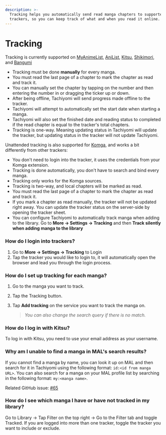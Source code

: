 ```yaml
---
description: >-
  Tracking helps you automatically send read manga chapters to supported
  trackers, so you can keep track of what and when you read it online.
---
```


# Tracking

Tracking is currently supported on [MyAnimeList](https://myanimelist.net/), [AniList](https://anilist.co/), [Kitsu](https://kitsu.io/), [Shikimori](https://shikimori.one/), and [Bangumi](https://bangumi.tv/)

* Tracking must be done **manually** for every manga.
* You must read the last page of a chapter to mark the chapter as read and track it.
* You can manually set the chapter by tapping on the number and then entering the number in or dragging the ticker up or down.
* After being offline, Tachiyomi will send progress made offline to the tracker.
* Tachiyomi will attempt to automatically set the start date when starting a manga.
* Tachiyomi will also set the finished date and reading status to completed if the read chapter is equal to the tracker's total chapters.
* Tracking is one-way. Meaning updating status in Tachiyomi will update the tracker, but updating status in the tracker will not update Tachiyomi.

Unattended tracking is also supported for [Komga](https://komga.org/), and works a bit differently from other trackers:

* You don't need to login into the tracker, it uses the credentials from your Komga extension.
* Tracking is done automatically, you don't have to search and bind every manga.
* Tracking only works for the Komga sources.
* Tracking is two-way, and local chapters will be marked as read.
* You must read the last page of a chapter to mark the chapter as read and track it.
* If you mark a chapter as read manually, the tracker will not be updated right away. You can update the tracker status on the server-side by opening the tracker sheet.
* You can configure Tachiyomi to automatically track manga when adding to the library. Go to **More → Settings → Tracking** and then **Track silently when adding manga to the library**

### How do I login into trackers? <a href="#how-do-i-login-into-trackers" id="how-do-i-login-into-trackers"></a>

1. Go to **More → Settings → Tracking** to Login
2. Tap the tracker you would like to login to, it will automatically open the browser and lead you through the login process.

### How do I set up tracking for each manga? <a href="#how-do-i-set-up-tracking-for-each-manga" id="how-do-i-set-up-tracking-for-each-manga"></a>

1. Go to the manga you want to track.
2. Tap the Tracking button.
3.  Tap **Add tracking** on the service you want to track the manga on.

    > _You can also change the search query if there is no match._

### How do I log in with Kitsu? <a href="#how-do-i-log-in-with-kitsu" id="how-do-i-log-in-with-kitsu"></a>

To log in with Kitsu, you need to use your email address as your username.

### Why am I unable to find a manga in MAL's search results? <a href="#why-am-i-unable-to-find-a-manga-in-mal-s-search-results" id="why-am-i-unable-to-find-a-manga-in-mal-s-search-results"></a>

If you cannot find a manga by name, you can look it up on MAL and then search for it in Tachiyomi using the following format: `id:<id from manga URL>`. You can also search for a manga on your MAL profile list by searching in the following format: `my:<manga name>`.


Related GitHub issue: [#65](https://github.com/tachiyomiorg/tachiyomi/issues/65)


### How do I see which manga I have or have not tracked in my library? <a href="#how-do-i-see-which-manga-i-have-or-have-not-tracked-in-my-library" id="how-do-i-see-which-manga-i-have-or-have-not-tracked-in-my-library"></a>

Go to Library  → Tap Filter on the top right → Go to the Filter tab and toggle Tracked. If you are logged into more than one tracker, toggle the tracker you want to include or exclude.
